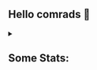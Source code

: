 ## Hello comrads 👋



<details>

<summary><h2>Some Stats: </h2></summary>

<img align="left" src="https://github-readme-stats.vercel.app/api?username=SadPossum&show_icons=true&theme=react&count_private=true">
<img align="right" src="https://github-readme-stats.vercel.app/api/top-langs/?username=SadPossum&show_icons=true&theme=react&count_private=true">

</details>
<!--
**SadPossum/SadPossum** is a ✨ _special_ ✨ repository because its `README.md` (this file) appears on your GitHub profile.

Here are some ideas to get you started:

- 🔭 I’m currently working on ...
- 🌱 I’m currently learning ...
- 👯 I’m looking to collaborate on ...
- 🤔 I’m looking for help with ...
- 💬 Ask me about ...
- 📫 How to reach me: ...
- 😄 Pronouns: ...
- ⚡ Fun fact: ...
-->
